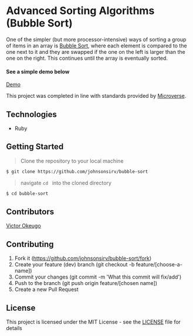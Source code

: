 # Advanced Sorting Algorithms (Bubble Sort)
One of the simpler (but more processor-intensive) ways of sorting a group of items in an array is [Bubble Sort](https://en.wikipedia.org/wiki/Bubble_sort), 
where each element is compared to the one next to it and they are swapped if the one on the left is larger than the one on the right. 
This continues until the array is eventually sorted. 

#### See a simple demo below

[Demo](https://upload.wikimedia.org/wikipedia/commons/c/c8/Bubble-sort-example-300px.gif)

This project was completed in line with standards provided by [Microverse](https://www.microverse.org/ "The Global School for Remote Software Developers!").

## Technologies

- Ruby

## Getting Started

> Clone the repository to your local machine

```sh
$ git clone https://github.com/johnsonsirv/bubble-sort
```

> navigate ```cd ``` into the cloned directory

```sh
$ cd bubble-sort
```

## Contributors

[Victor Okeugo](https://github.com/johnsonsirv)

## Contributing

1. Fork it (https://github.com/johnsonsirv/bubble-sort/fork)
2. Create your feature (dev) branch (git checkout -b feature/[choose-a-name])
3. Commit your changes (git commit -m 'What this commit will fix/add')
4. Push to the branch (git push origin feature/[chosen name])
5. Create a new Pull Request

## License

This project is licensed under the MIT License - see the [LICENSE](./LICENSE.md) file for details
